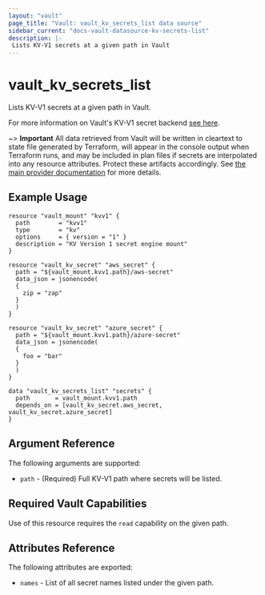 ```yaml
---
layout: "vault"
page_title: "Vault: vault_kv_secrets_list data source"
sidebar_current: "docs-vault-datasource-kv-secrets-list"
description: |-
 Lists KV-V1 secrets at a given path in Vault
---
```


# vault\_kv\_secrets\_list

Lists KV-V1 secrets at a given path in Vault.

For more information on Vault's KV-V1 secret backend 
[see here](https://www.vaultproject.io/docs/secrets/kv/kv-v1).

~> **Important** All data retrieved from Vault will be
written in cleartext to state file generated by Terraform, will appear in
the console output when Terraform runs, and may be included in plan files
if secrets are interpolated into any resource attributes.
Protect these artifacts accordingly. See
[the main provider documentation](../index.html)
for more details.

## Example Usage

```hcl
resource "vault_mount" "kvv1" {
  path        = "kvv1"
  type        = "kv"
  options     = { version = "1" }
  description = "KV Version 1 secret engine mount"
}

resource "vault_kv_secret" "aws_secret" {
  path = "${vault_mount.kvv1.path}/aws-secret"
  data_json = jsonencode(
  {
    zip = "zap"
  }
  )
}

resource "vault_kv_secret" "azure_secret" {
  path = "${vault_mount.kvv1.path}/azure-secret"
  data_json = jsonencode(
  {
    foo = "bar"
  }
  )
}

data "vault_kv_secrets_list" "secrets" {
  path       = vault_mount.kvv1.path
  depends_on = [vault_kv_secret.aws_secret, vault_kv_secret.azure_secret]
}
```

## Argument Reference

The following arguments are supported:

* `path` - (Required) Full KV-V1 path where secrets will be listed.

## Required Vault Capabilities

Use of this resource requires the `read` capability on the given path.

## Attributes Reference

The following attributes are exported:

* `names` - List of all secret names listed under the given path.

